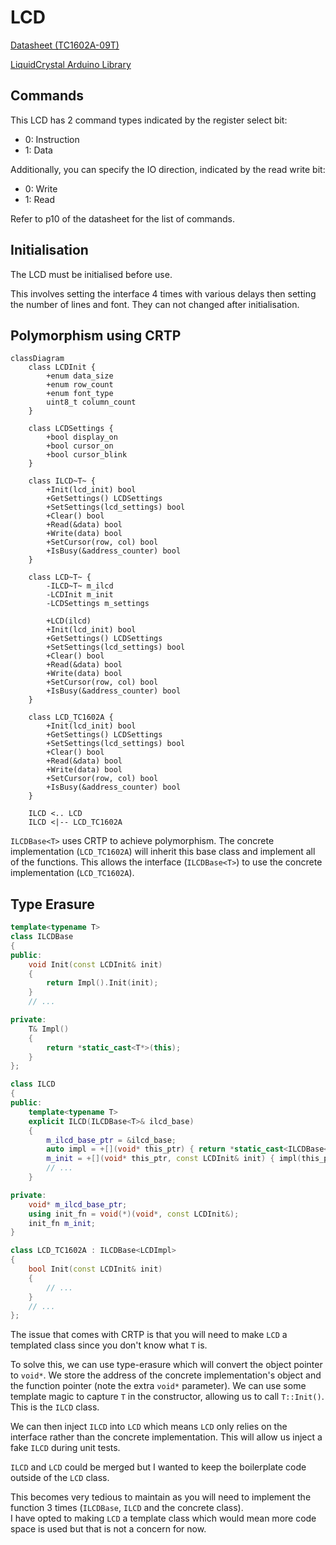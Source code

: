 # LCD

[Datasheet (TC1602A-09T)](https://cdn-shop.adafruit.com/product-files/181/p181.pdf)

[LiquidCrystal Arduino Library](https://github.com/arduino-libraries/LiquidCrystal)

## Commands

This LCD has 2 command types indicated by the register select bit:
* 0: Instruction
* 1: Data

Additionally, you can specify the IO direction, indicated by the read write bit:
* 0: Write
* 1: Read

Refer to p10 of the datasheet for the list of commands.

## Initialisation

The LCD must be initialised before use.

This involves setting the interface 4 times with various delays then setting the number of lines and font.
They can not changed after initialisation.

## Polymorphism using CRTP

```mermaid
classDiagram
    class LCDInit {
        +enum data_size
        +enum row_count
        +enum font_type
        uint8_t column_count
    }

    class LCDSettings {
        +bool display_on
        +bool cursor_on
        +bool cursor_blink
    }

    class ILCD~T~ {
        +Init(lcd_init) bool
        +GetSettings() LCDSettings
        +SetSettings(lcd_settings) bool
        +Clear() bool
        +Read(&data) bool
        +Write(data) bool
        +SetCursor(row, col) bool
        +IsBusy(&address_counter) bool
    }

    class LCD~T~ {
        -ILCD~T~ m_ilcd
        -LCDInit m_init
        -LCDSettings m_settings

        +LCD(ilcd)
        +Init(lcd_init) bool
        +GetSettings() LCDSettings
        +SetSettings(lcd_settings) bool
        +Clear() bool
        +Read(&data) bool
        +Write(data) bool
        +SetCursor(row, col) bool
        +IsBusy(&address_counter) bool
    }

    class LCD_TC1602A {
        +Init(lcd_init) bool
        +GetSettings() LCDSettings
        +SetSettings(lcd_settings) bool
        +Clear() bool
        +Read(&data) bool
        +Write(data) bool
        +SetCursor(row, col) bool
        +IsBusy(&address_counter) bool
    }

    ILCD <.. LCD
    ILCD <|-- LCD_TC1602A
```

`ILCDBase<T>` uses CRTP to achieve polymorphism. The concrete implementation (`LCD_TC1602A`) will inherit this base class and implement all of the functions. This allows the interface (`ILCDBase<T>`) to use the concrete implementation (`LCD_TC1602A`).

## Type Erasure

```cpp
template<typename T>
class ILCDBase
{
public:
    void Init(const LCDInit& init)
    {
        return Impl().Init(init);
    }
    // ...

private:
    T& Impl()
    {
        return *static_cast<T*>(this);
    }
};

class ILCD
{
public:
    template<typename T>
    explicit ILCD(ILCDBase<T>& ilcd_base)
    {
        m_ilcd_base_ptr = &ilcd_base;
        auto impl = +[](void* this_ptr) { return *static_cast<ILCDBase<T>*>(this_ptr); };
        m_init = +[](void* this_ptr, const LCDInit& init) { impl(this_ptr).Init(init); };
        // ...
    }

private:
    void* m_ilcd_base_ptr;
    using init_fn = void(*)(void*, const LCDInit&);
    init_fn m_init;
}

class LCD_TC1602A : ILCDBase<LCDImpl>
{
    bool Init(const LCDInit& init)
    {
        // ...
    }
    // ...
};
```

The issue that comes with CRTP is that you will need to make `LCD` a templated class since you don't know what `T` is.

To solve this, we can use type-erasure which will convert the object pointer to `void*`. We store the address of the concrete implementation's object and the function pointer (note the extra `void*` parameter). We can use some template magic to capture `T` in the constructor, allowing us to call `T::Init()`. This is the `ILCD` class.

We can then inject `ILCD` into `LCD` which means `LCD` only relies on the interface rather than the concrete implementation. This will allow us inject a fake `ILCD` during unit tests.

`ILCD` and `LCD` could be merged but I wanted to keep the boilerplate code outside of the `LCD` class.

This becomes very tedious to maintain as you will need to implement the function 3 times (`ILCDBase`, `ILCD` and the concrete class).  
I have opted to making `LCD` a template class which would mean more code space is used but that is not a concern for now.